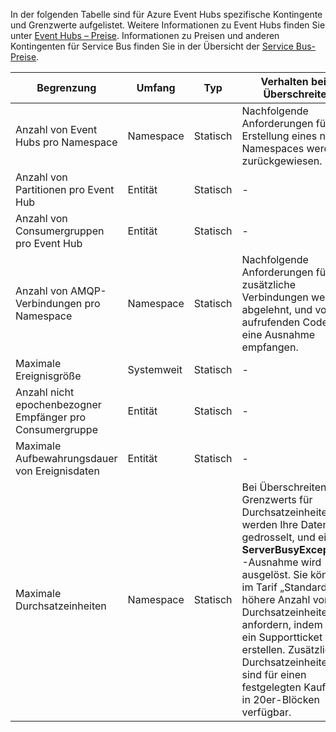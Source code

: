 In der folgenden Tabelle sind für Azure Event Hubs spezifische Kontingente und Grenzwerte aufgelistet. Weitere Informationen zu Event Hubs finden Sie unter [Event Hubs – Preise](https://azure.microsoft.com/pricing/details/event-hubs/). Informationen zu Preisen und anderen Kontingenten für Service Bus finden Sie in der Übersicht der [Service Bus-Preise](https://azure.microsoft.com/pricing/details/service-bus/).

| Begrenzung | Umfang | Typ | Verhalten beim Überschreiten | Wert |
|--------------------------------------------------|-------------|--------|------------------------------------------------------------------------------------------------------------------------|----------|
| Anzahl von Event Hubs pro Namespace | Namespace | Statisch | Nachfolgende Anforderungen für die Erstellung eines neuen Namespaces werden zurückgewiesen. | 10 |
| Anzahl von Partitionen pro Event Hub | Entität | Statisch | - | 32 |
| Anzahl von Consumergruppen pro Event Hub | Entität | Statisch | - | 20 |
| Anzahl von AMQP-Verbindungen pro Namespace | Namespace | Statisch | Nachfolgende Anforderungen für zusätzliche Verbindungen werden abgelehnt, und vom aufrufenden Code wird eine Ausnahme empfangen. | 5.000 |
| Maximale Ereignisgröße | Systemweit | Statisch | - | 256 KB |
| Anzahl nicht epochenbezogner Empfänger pro Consumergruppe | Entität | Statisch | - | 5 |
| Maximale Aufbewahrungsdauer von Ereignisdaten | Entität | Statisch | - | 1-7 Tage |
| Maximale Durchsatzeinheiten | Namespace | Statisch | Bei Überschreiten des Grenzwerts für Durchsatzeinheiten werden Ihre Daten gedrosselt, und eine **ServerBusyException**-Ausnahme wird ausgelöst. Sie können im Tarif „Standard“ eine höhere Anzahl von Durchsatzeinheiten anfordern, indem Sie ein Supportticket erstellen. Zusätzliche Durchsatzeinheiten sind für einen festgelegten Kaufpreis in 20er-Blöcken verfügbar. | 20 |

<!---HONumber=AcomDC_0615_2016-->
